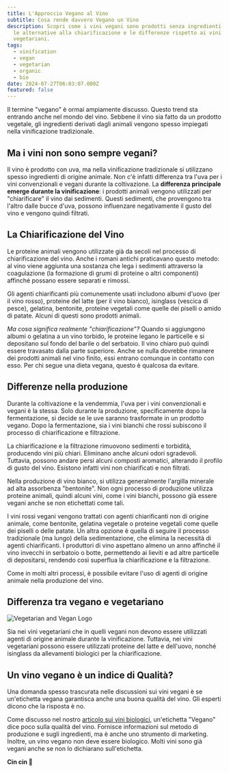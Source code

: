 ```yaml
---
title: L'Approccio Vegano al Vino
subtitle: Cosa rende davvero Vegano un Vino
description: Scopri come i vini vegani sono prodotti senza ingredienti animali,
  le alternative alla chiarificazione e le differenze rispetto ai vini
  vegetariani.
tags:
  - vinification
  - vegan
  - vegetarian
  - organic
  - bio
date: 2024-07-27T06:03:07.000Z
featured: false
---
```


Il termine "vegano" è ormai ampiamente discusso. Questo trend sta entrando anche nel mondo del vino. Sebbene il vino sia fatto da un prodotto vegetale, gli ingredienti derivati dagli animali vengono spesso impiegati nella vinificazione tradizionale.

## Ma i vini non sono sempre vegani?

Il vino è prodotto con uva, ma nella vinificazione tradizionale si utilizzano spesso ingredienti di origine animale. Non c'è infatti differenza tra l'uva per i vini convenzionali e vegani durante la coltivazione. La **differenza principale emerge durante la vinificazione**: i prodotti animali vengono utilizzati per "chiarificare" il vino dai sedimenti. Questi sedimenti, che provengono tra l'altro dalle bucce d'uva, possono influenzare negativamente il gusto del vino e vengono quindi filtrati.

## La Chiarificazione del Vino

Le proteine animali vengono utilizzate già da secoli nel processo di chiarificazione del vino. Anche i romani antichi praticavano questo metodo: al vino viene aggiunta una sostanza che lega i sedimenti attraverso la coagulazione (la formazione di grumi di proteine o altri componenti) affinché possano essere separati e rimossi.

Gli agenti chiarificanti più comunemente usati includono albumi d'uovo (per il vino rosso), proteine del latte (per il vino bianco), isinglass (vescica di pesce), gelatina, bentonite, proteine vegetali come quelle dei piselli o amido di patate. Alcuni di questi sono prodotti animali.

_Ma cosa significa realmente "chiarificazione"?_ Quando si aggiungono albumi o gelatina a un vino torbido, le proteine legano le particelle e si depositano sul fondo del barile o del serbatoio. Il vino chiaro può quindi essere travasato dalla parte superiore. Anche se nulla dovrebbe rimanere dei prodotti animali nel vino finito, essi entrano comunque in contatto con esso. Per chi segue una dieta vegana, questo è qualcosa da evitare.

## Differenze nella produzione

Durante la coltivazione e la vendemmia, l'uva per i vini convenzionali e vegani è la stessa. Solo durante la produzione, specificamente dopo la fermentazione, si decide se le uve saranno trasformate in un prodotto vegano. Dopo la fermentazione, sia i vini bianchi che rossi subiscono il processo di chiarificazione e filtrazione.

La chiarificazione e la filtrazione rimuovono sedimenti e torbidità, producendo vini più chiari. Eliminano anche alcuni odori sgradevoli. Tuttavia, possono andare persi alcuni composti aromatici, alterando il profilo di gusto del vino. Esistono infatti vini non chiarificati e non filtrati.

Nella produzione di vino bianco, si utilizza generalmente l'argilla minerale ad alta assorbenza "bentonite". Non ogni processo di produzione utilizza proteine animali, quindi alcuni vini, come i vini bianchi, possono già essere vegani anche se non etichettati come tali.

I vini rossi vegani vengono trattati con agenti chiarificanti non di origine animale, come bentonite, gelatina vegetale o proteine vegetali come quelle dei piselli o delle patate. Un altra opzione è quella di seguire il processo tradizionale (ma lungo) della sedimentazione, che elimina la necessità di agenti chiarificanti. I produttori di vino aspettano almeno un anno affinché il vino invecchi in serbatoio o botte, permettendo ai lieviti e ad altre particelle di depositarsi, rendendo così superflua la chiarificazione e la filtrazione.

Come in molti altri processi, è possibile evitare l'uso di agenti di origine animale nella produzione del vino.

## Differenza tra vegano e vegetariano

![Vegetarian and Vegan Logo](/imgs-blog/vegan-logo.jpg)

Sia nei vini vegetariani che in quelli vegani non devono essere utilizzati agenti di origine animale durante la vinificazione. Tuttavia, nei vini vegetariani possono essere utilizzati proteine del latte e dell'uovo, nonché isinglass da allevamenti biologici per la chiarificazione.

## Un vino vegano è un indice di Qualità?

Una domanda spesso trascurata nelle discussioni sui vini vegani è se un'etichetta vegana garantisca anche una buona qualità del vino. Gli esperti dicono che la risposta è no.

Come discusso nel nostro [articolo sui vini biologici](/it/blog/wines/bio-vs-organic), un'etichetta "Vegano" dice poco sulla qualità del vino. Fornisce informazioni sul metodo di produzione e sugli ingredienti, ma è anche uno strumento di marketing. Inoltre, un vino vegano non deve essere biologico. Molti vini sono già vegani anche se non lo dichiarano sull'etichetta.

**Cin cin 🍷**
